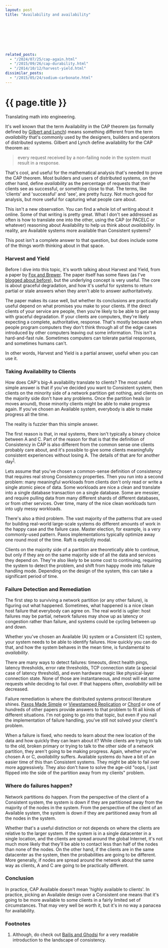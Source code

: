 ```yaml
---
layout: post
title: "Availability and availability"








related_posts:
  - "/2024/07/25/cap-again.html"
  - "/2015/09/26/cap-durability.html"
  - "/2014/10/12/harvest-yield.html"
dissimilar_posts:
  - "/2015/05/24/sodium-carbonate.html"
---
```

{{ page.title }}
================

<p class="meta">Translating math into engineering.</p>

It's well known that the term Availability in the CAP theorem (as formally defined by [Gilbert and Lynch](https://dl.acm.org/citation.cfm?id=564601)) means something different from the term *availability* that's commonly used by the designers, builders and operators of distributed systems. Gilbert and Lynch define availability for the CAP theorem as:

> every request received by a non-failing node in the system must result in a response.

That's cool, and useful for the mathematical analysis that's needed to prove the CAP theorem. Most builders and users of distributed systems, on the other hand, define *availability* as the percentage of requests that their clients see as successful, or something close to that. The terms, like 'clients' and 'successful' and 'see', are pretty fuzzy. Not much good for analysis, but more useful for capturing what people care about.

This isn't a new observation. You can find a whole lot of writing about it online. Some of that writing is pretty great. What I don't see addressed as often is how to translate one into the other, using the CAP (or PACELC or whatever) reasoning about Availability to help us think about *availability*. In reality, are Available systems more available than Consistent systems?

This post isn't a complete answer to that question, but does include some of the things worth thinking about in that space.

### Harvest and Yield

Before I dive into this topic, it's worth talking about Harvest and Yield, from a paper by [Fox and Brewer](http://citeseerx.ist.psu.edu/viewdoc/download?doi=10.1.1.33.411&rep=rep1&type=pdf). The paper itself has some flaws (as I've [blogged about before](http://brooker.co.za/blog/2014/10/12/harvest-yield.html)), but the underlying concept is very useful. The core is about graceful degradation, and how it's useful for systems to return partial or stale answers when they aren't able to answer authoritatively.

The paper makes its case well, but whether its conclusions are practically useful depend on what promises you make to your clients. If the direct clients of your service are people, then you're likely to be able to get away with graceful degradation. If your clients are computers, they're likely expecting a complete, authoritative, response. That's mostly because when people program computers they don't think through all of the edge cases introduced by other computers leaving out some information. This isn't a hard-and-fast rule. Sometimes computers can tolerate partial responses, and sometimes humans can't.

In other words, Harvest and Yield is a partial answer, useful when you can use it.

### Taking Availability to Clients

How does CAP's big-A availability translate to clients? The most useful simple answer is that if you've decided you want to Consistent system, then clients on the minority side of a network partition get nothing, and clients on the majority side don't have any problems. Once the partition heals (or moves around), those minority clients might be able to make progress again. If you've chosen an Available system, everybody is able to make progress all the time.

The reality is fuzzier than this simple answer.

The first reason is that, in real systems, there isn't typically a binary choice between A and C. Part of the reason for that is that the definition of Consistency in CAP is also different from the common sense one clients probably care about, and it's possible to give some clients meaningfully consistent experiences without losing A. The details of that are for another day<sup>[1](#foot1)</sup>.

Lets assume that you've chosen a common-sense definition of consistency that requires real strong Consistency properties. Then you run into a second problem: many meaningful workloads from clients don't only read or write a single atomic piece of data. Some workloads are nice a clean and translate into a single database transaction on a single database. Some are messier, and require pulling data from many different shards of different databases, or from other services. Over time, many of the nice clean workloads turn into ugly messy workloads.

There's also a third problem. The vast majority of the patterns that are used for building real-world large-scale systems do different amounts of work in the happy case and the failure case. Master election, for example, is a very commonly-used pattern. Paxos implementations typically optimize away one round most of the time. Raft is explicitly modal.

Clients on the majority side of a partition are theoretically able to continue, but only if they are on the same majority side of all the data and services they depend on. They're also likely to be some cost to continuing, requiring the system to detect the problem, and shift from happy mode into failure handling mode. Depending on the design of the system, this can take a significant period of time.

### Failure Detection and Remediation

The first step to surviving a network partition (or any other failure), is figuring out what happened. Sometimes, what happened is a nice clean host failure that everybody can agree on. The real world is uglier: host failures may be partial, network failures may show up as latency or congestion rather than failure, and systems could be cycling between up and down.

Whether you've chosen an Available (A) system or a Consistent (C) system, your system needs to be able to identify failures. How quickly you can do that, and how the system behaves in the mean time, is fundamental to *availability*.

There are many ways to detect failures: timeouts, direct health pings, latency thresholds, error rate thresholds, TCP connection state (a special case of latency threshold), and even hardware magic like physical-layer connection state. None of those are instantaneous, and most will eat some requests while deciding to fail over. If that happens often, *availability* will be decreased.

Failure remediation is where the distributed systems protocol literature shines. [Paxos Made Simple](https://lamport.azurewebsites.net/pubs/paxos-simple.pdf) or [Viewstamped Replication](http://www.pmg.csail.mit.edu/papers/vr.pdf) or [Chord](https://pdos.csail.mit.edu/papers/chord:sigcomm01/chord_sigcomm.pdf) or one of hundreds of other papers provide answers to that problem to fit all kinds of different situations. I'm not going to go into that topic, but even if you nail the implementation of failure handling, you've still not solved your client's problem.

When a failure is fixed, who needs to learn about the new location of the data and how quickly they can learn about it? While clients are trying to talk to the old, broken primary or trying to talk to the other side of a network partition, they aren't going to be making progress. Again, whether you've chosen A or C, *availability* suffers. Available systems do have a bit of an easier time of this than Consistent systems. They might be able to fail over more aggressively. They also don't have to solve the age-old "oops, I just flipped into the side of the partition away from my clients" problem.

### Where do failures happen?

Network partitions do happen. From the perspective of the client of a Consistent system, the system is down if they are partitioned away from the majority of the nodes in the system. From the perspective of the client of an Available system, the system is down if they are partitioned away from all the nodes in the system.

Whether that's a useful distinction or not depends on where the clients are relative to the larger system. If the system is in a single datacenter in a single location, and the clients are spread around the global Internet, it's not much more likely that they'll be able to contact less than half of the nodes than none of the nodes. On the other hand, if the clients are in the same datacenter as the system, then the probabilities are going to be different. More generally, if nodes are spread around the network about the same way as clients, A and C are going to be practically different.

### Conclusion

In practice, CAP Available doesn't mean 'highly available to clients'. In practice, picking an Available design over a Consistent one means that it's going to be more available to some clients in a fairly limited set of circumstances. That may very well be worth it, but it's in no way a panacea for availability.

### Footnotes

 1. <a name="foot1"></a> Although, do check out [Bailis and Ghodsi](https://dl.acm.org/citation.cfm?doid=2460276.2462076) for a very readable introduction to the landscape of consistency.